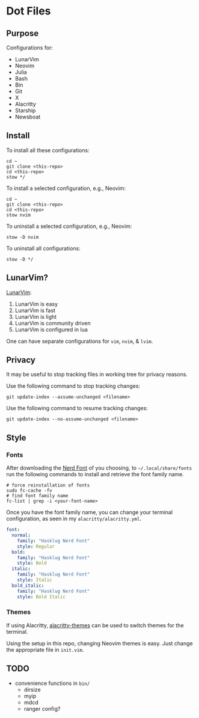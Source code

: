 # Dot Files

## Purpose

Configurations for:

- LunarVim
- Neovim
- Julia
- Bash
- Bin
- Git
- X
- Alacritty
- Starship
- Newsboat

## Install

To install all these configurations:

```shell
cd ~
git clone <this-repo>
cd <this-repo>
stow */
```

To install a selected configuration, e.g., Neovim:

```shell
cd ~
git clone <this-repo>
cd <this-repo>
stow nvim
```

To uninstall a selected configuration, e.g., Neovim:

```shell
stow -D nvim
```

To uninstall all configurations:

```shell
stow -D */
```

## LunarVim?

[LunarVim](https://github.com/LunarVim/LunarVim):

1. LunarVim is easy
1. LunarVim is fast
1. LunarVim is light
1. LunarVim is community driven
1. LunarVim is configured in lua

One can have separate configurations for `vim`, `nvim`, & `lvim`.

## Privacy

It may be useful to stop tracking files in working tree for privacy reasons.

Use the following command to stop tracking changes:

```shell
git update-index --assume-unchanged <filename>
```

Use the following command to resume tracking changes:

```shell
git update-index --no-assume-unchanged <filename>
```

## Style

### Fonts

After downloading the [Nerd Font](https://github.com/ryanoasis/nerd-fonts)
of you choosing,
to `~/.local/share/fonts` run the following commands
to install and retrieve the font family name.

```shell
# force reinstallation of fonts
sudo fc-cache -fv
# find font family name
fc-list | grep -i <your-font-name>
```

Once you have the font family name, you can change your terminal configuration,
as seen in my `alacritty/alacritty.yml`.

```yaml
font:
  normal:
    family: "Hasklug Nerd Font"
    style: Regular
  bold:
    family: "Hasklug Nerd Font"
    style: Bold
  italic:
    family: "Hasklug Nerd Font"
    style: Italic
  bold_italic:
    family: "Hasklug Nerd Font"
    style: Bold Italic
```

### Themes

If using Alacritty,
[alacritty-themes](https://github.com/rajasegar/alacritty-themes)
can be used to switch themes for the terminal.

Using the setup in this repo, changing Neovim themes is easy.
Just change the appropriate file in `init.vim`.

## TODO

- convenience functions in `bin/`
  - dirsize
  - myip
  - mdcd
  - ranger config?
